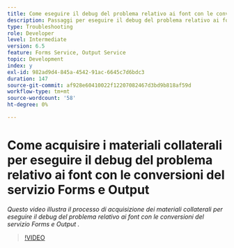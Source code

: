 ```yaml
---
title: Come eseguire il debug del problema relativo ai font con le conversioni del servizio Forms e Output
description: Passaggi per eseguire il debug del problema relativo ai font con il servizio Forms e Output
type: Troubleshooting
role: Developer
level: Intermediate
version: 6.5
feature: Forms Service, Output Service
topic: Development
index: y
exl-id: 982ad9d4-845a-4542-91ac-6645c7d6bdc3
duration: 147
source-git-commit: af928e60410022f12207082467d3bd9b818af59d
workflow-type: tm+mt
source-wordcount: '58'
ht-degree: 0%

---
```


# Come acquisire i materiali collaterali per eseguire il debug del problema relativo ai font con le conversioni del servizio Forms e Output

*Questo video illustra il processo di acquisizione dei materiali collaterali per eseguire il debug del problema relativo ai font con le conversioni del servizio Forms e Output .*

>[!VIDEO](https://video.tv.adobe.com/v/335487?quality=12&learn=on)
